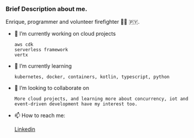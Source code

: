 ### Brief Description about me.

  Enrique, programmer and volunteer firefighter 👨‍🚒 🇵🇾.
  
- 🔭 I’m currently working on cloud projects
    
      aws cdk
      serverless framework
      vertx
      
- 🌱 I’m currently learning 

      kubernetes, docker, containers, kotlin, typescript, python
   
- 👯 I’m looking to collaborate on

      More cloud projects, and learning more about concurrency, iot and event-driven development have my interest too.


- 📫 How to reach me:  
    
     [Linkedin](https://www.linkedin.com/in/kiquetal)
